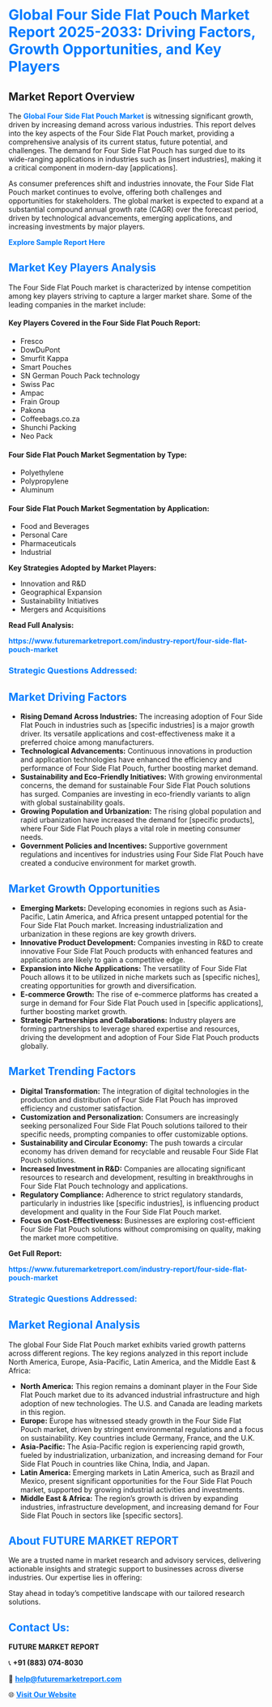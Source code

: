 <h1 style="color: #007BFF;">Global Four Side Flat Pouch Market Report 2025-2033: Driving Factors, Growth Opportunities, and Key Players</h1>

<section id="overview">
<h2>Market Report Overview</h2>
<p>The <a href="https://www.futuremarketreport.com/industry-report/four-side-flat-pouch-market" style="color: #007BFF; text-decoration: none;"><strong>Global Four Side Flat Pouch Market</strong></a> is witnessing significant growth, driven by increasing demand across various industries. This report delves into the key aspects of the Four Side Flat Pouch market, providing a comprehensive analysis of its current status, future potential, and challenges. The demand for Four Side Flat Pouch has surged due to its wide-ranging applications in industries such as [insert industries], making it a critical component in modern-day [applications].</p>
<p>As consumer preferences shift and industries innovate, the Four Side Flat Pouch market continues to evolve, offering both challenges and opportunities for stakeholders. The global market is expected to expand at a substantial compound annual growth rate (CAGR) over the forecast period, driven by technological advancements, emerging applications, and increasing investments by major players.</p>
</section>

<section id="overview">
<p><a href="https://www.futuremarketreport.com/request-sample/reportId=61259" style="color: #007BFF; text-decoration: none;"><strong>Explore Sample Report Here</strong></a></p>
</section>

<section id="key-players">
<h2 style="color: #007BFF;">Market Key Players Analysis</h2>
<p>The Four Side Flat Pouch market is characterized by intense competition among key players striving to capture a larger market share. Some of the leading companies in the market include:</p>
<h4>Key Players Covered in the Four Side Flat Pouch Report:</h4>
<ul><li>Fresco</li><li>DowDuPont</li><li>Smurfit Kappa</li><li>Smart Pouches</li><li>SN German Pouch Pack technology</li><li>Swiss Pac</li><li>Ampac</li><li>Frain Group</li><li>Pakona</li><li>Coffeebags.co.za</li><li>Shunchi Packing</li><li>Neo Pack</li></ul>
<h4>Four Side Flat Pouch Market Segmentation by Type:</h4>
<ul><li>Polyethylene</li><li>Polypropylene</li><li>Aluminum</li></ul>

<h4>Four Side Flat Pouch Market Segmentation by Application:</h4>
<ul><li>Food and Beverages</li><li>Personal Care</li><li>Pharmaceuticals</li><li>Industrial</li></ul>
<p><strong>Key Strategies Adopted by Market Players:</strong></p>
<ul>
<li>Innovation and R&D</li>
<li>Geographical Expansion</li>
<li>Sustainability Initiatives</li>
<li>Mergers and Acquisitions</li>
</ul>
</section>

<section>
<p><strong>Read Full Analysis: </strong></p><a href="https://www.futuremarketreport.com/industry-report/four-side-flat-pouch-market" style="color: #007BFF; text-decoration: none;"><strong>https://www.futuremarketreport.com/industry-report/four-side-flat-pouch-market</strong></a>
<h3 style="color: #007BFF;">Strategic Questions Addressed:</h3>
</section>

<section id="driving-factors">
<h2 style="color: #007BFF;">Market Driving Factors</h2>
<ul>
<li><strong>Rising Demand Across Industries:</strong> The increasing adoption of Four Side Flat Pouch in industries such as [specific industries] is a major growth driver. Its versatile applications and cost-effectiveness make it a preferred choice among manufacturers.</li>
<li><strong>Technological Advancements:</strong> Continuous innovations in production and application technologies have enhanced the efficiency and performance of Four Side Flat Pouch, further boosting market demand.</li>
<li><strong>Sustainability and Eco-Friendly Initiatives:</strong> With growing environmental concerns, the demand for sustainable Four Side Flat Pouch solutions has surged. Companies are investing in eco-friendly variants to align with global sustainability goals.</li>
<li><strong>Growing Population and Urbanization:</strong> The rising global population and rapid urbanization have increased the demand for [specific products], where Four Side Flat Pouch plays a vital role in meeting consumer needs.</li>
<li><strong>Government Policies and Incentives:</strong> Supportive government regulations and incentives for industries using Four Side Flat Pouch have created a conducive environment for market growth.</li>
</ul>
</section>

<section id="growth-opportunities">
<h2 style="color: #007BFF;">Market Growth Opportunities</h2>
<ul>
<li><strong>Emerging Markets:</strong> Developing economies in regions such as Asia-Pacific, Latin America, and Africa present untapped potential for the Four Side Flat Pouch market. Increasing industrialization and urbanization in these regions are key growth drivers.</li>
<li><strong>Innovative Product Development:</strong> Companies investing in R&D to create innovative Four Side Flat Pouch products with enhanced features and applications are likely to gain a competitive edge.</li>
<li><strong>Expansion into Niche Applications:</strong> The versatility of Four Side Flat Pouch allows it to be utilized in niche markets such as [specific niches], creating opportunities for growth and diversification.</li>
<li><strong>E-commerce Growth:</strong> The rise of e-commerce platforms has created a surge in demand for Four Side Flat Pouch used in [specific applications], further boosting market growth.</li>
<li><strong>Strategic Partnerships and Collaborations:</strong> Industry players are forming partnerships to leverage shared expertise and resources, driving the development and adoption of Four Side Flat Pouch products globally.</li>
</ul>
</section>

<section id="trending-factors">
<h2 style="color: #007BFF;">Market Trending Factors</h2>
<ul>
<li><strong>Digital Transformation:</strong> The integration of digital technologies in the production and distribution of Four Side Flat Pouch has improved efficiency and customer satisfaction.</li>
<li><strong>Customization and Personalization:</strong> Consumers are increasingly seeking personalized Four Side Flat Pouch solutions tailored to their specific needs, prompting companies to offer customizable options.</li>
<li><strong>Sustainability and Circular Economy:</strong> The push towards a circular economy has driven demand for recyclable and reusable Four Side Flat Pouch solutions.</li>
<li><strong>Increased Investment in R&D:</strong> Companies are allocating significant resources to research and development, resulting in breakthroughs in Four Side Flat Pouch technology and applications.</li>
<li><strong>Regulatory Compliance:</strong> Adherence to strict regulatory standards, particularly in industries like [specific industries], is influencing product development and quality in the Four Side Flat Pouch market.</li>
<li><strong>Focus on Cost-Effectiveness:</strong> Businesses are exploring cost-efficient Four Side Flat Pouch solutions without compromising on quality, making the market more competitive.</li>
</ul>
</section>

<section>
<p><strong>Get Full Report: </strong></p><a href="https://www.futuremarketreport.com/industry-report/four-side-flat-pouch-market" style="color: #007BFF; text-decoration: none;"><strong>https://www.futuremarketreport.com/industry-report/four-side-flat-pouch-market</strong></a>
<h3 style="color: #007BFF;">Strategic Questions Addressed:</h3>
</section>


<section id="regional-analysis">
<h2 style="color: #007BFF;">Market Regional Analysis</h2>
<p>The global Four Side Flat Pouch market exhibits varied growth patterns across different regions. The key regions analyzed in this report include North America, Europe, Asia-Pacific, Latin America, and the Middle East & Africa:</p>
<ul>
<li><strong>North America:</strong> This region remains a dominant player in the Four Side Flat Pouch market due to its advanced industrial infrastructure and high adoption of new technologies. The U.S. and Canada are leading markets in this region.</li>
<li><strong>Europe:</strong> Europe has witnessed steady growth in the Four Side Flat Pouch market, driven by stringent environmental regulations and a focus on sustainability. Key countries include Germany, France, and the U.K.</li>
<li><strong>Asia-Pacific:</strong> The Asia-Pacific region is experiencing rapid growth, fueled by industrialization, urbanization, and increasing demand for Four Side Flat Pouch in countries like China, India, and Japan.</li>
<li><strong>Latin America:</strong> Emerging markets in Latin America, such as Brazil and Mexico, present significant opportunities for the Four Side Flat Pouch market, supported by growing industrial activities and investments.</li>
<li><strong>Middle East & Africa:</strong> The region’s growth is driven by expanding industries, infrastructure development, and increasing demand for Four Side Flat Pouch in sectors like [specific sectors].</li>
</ul>
</section>

<footer>
<h2 style="color: #007BFF;">About FUTURE MARKET REPORT</h2>
<p>We are a trusted name in market research and advisory services, delivering actionable insights and strategic support to businesses across diverse industries. Our expertise lies in offering:</p>

<p>Stay ahead in today’s competitive landscape with our tailored research solutions.</p>

<h2 style="color: #007BFF;">Contact Us:</h2>
<p><strong>FUTURE MARKET REPORT</strong></p>
<p>📞 <strong>+91 (883) 074-8030</strong></p>
<p>📧 <strong><a href="mailto:help@futuremarketreport.com" style="color: #007BFF;">help@futuremarketreport.com</a></strong></p>
<p>🌐 <strong><a href="https://www.futuremarketreport.com/" style="color: #007BFF;">Visit Our Website</a></strong></p>
</footer>
